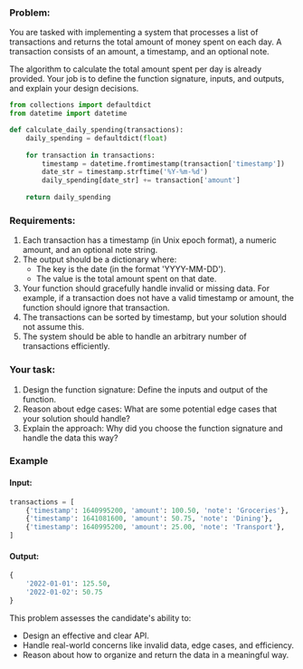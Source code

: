 ### Problem:

You are tasked with implementing a system that processes a list of transactions and returns the total amount of money spent on each day. A transaction consists of an amount, a timestamp, and an optional note.

The algorithm to calculate the total amount spent per day is already provided. Your job is to define the function signature, inputs, and outputs, and explain your design decisions.

```python
from collections import defaultdict
from datetime import datetime

def calculate_daily_spending(transactions):
    daily_spending = defaultdict(float)
    
    for transaction in transactions:
        timestamp = datetime.fromtimestamp(transaction['timestamp'])
        date_str = timestamp.strftime('%Y-%m-%d')
        daily_spending[date_str] += transaction['amount']
    
    return daily_spending

```

### Requirements:

1. Each transaction has a timestamp (in Unix epoch format), a numeric amount, and an optional note string.
2. The output should be a dictionary where:
   * The key is the date (in the format 'YYYY-MM-DD').
   * The value is the total amount spent on that date.
3. Your function should gracefully handle invalid or missing data. For example, if a transaction does not have a valid timestamp or amount, the function should ignore that transaction.
4. The transactions can be sorted by timestamp, but your solution should not assume this.
5. The system should be able to handle an arbitrary number of transactions efficiently.

### Your task:

1. Design the function signature: Define the inputs and output of the function.
2. Reason about edge cases: What are some potential edge cases that your solution should handle?
3. Explain the approach: Why did you choose the function signature and handle the data this way?

### Example

#### Input:
```python
transactions = [
    {'timestamp': 1640995200, 'amount': 100.50, 'note': 'Groceries'},
    {'timestamp': 1641081600, 'amount': 50.75, 'note': 'Dining'},
    {'timestamp': 1640995200, 'amount': 25.00, 'note': 'Transport'},
]
```

#### Output:
```python
{
    '2022-01-01': 125.50,
    '2022-01-02': 50.75
}
```

This problem assesses the candidate's ability to:

* Design an effective and clear API.
* Handle real-world concerns like invalid data, edge cases, and efficiency.
* Reason about how to organize and return the data in a meaningful way.